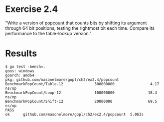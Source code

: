 # Exercise 2.4
"Write a version of [popcount](https://github.com/masonelmore/gopl/blob/b9a3ac1f943c43dbc7c55ffe9d8201ee1f62a628/ch2/popcount1/popcount.go) that counts bits by shifting its argument through 64 bit positions, testing the rightmost bit each time.  Compare its performance to the table-lookup version."

# Results
```
$ go test -bench=.
goos: windows
goarch: amd64
pkg: github.com/masonelmore/gopl/ch2/ex2.4/popcount
BenchmarkPopCount/Table-12              300000000                4.17 ns/op
BenchmarkPopCount/Loop-12               100000000               18.4 ns/op
BenchmarkPopCount/Shift-12              20000000                69.5 ns/op
PASS
ok      github.com/masonelmore/gopl/ch2/ex2.4/popcount  5.063s
```